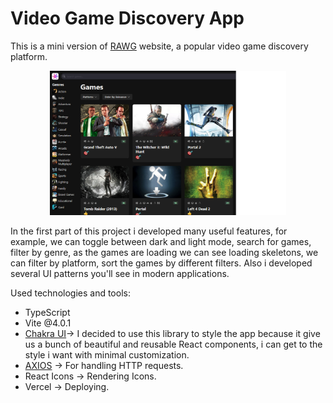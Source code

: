 <h1>Video Game Discovery App</h1>

This is a mini version of [RAWG](https://rawg.io/) website, a popular video game discovery platform.

<div align='center'>
<img src='./src/assets/game_hub_img.png' width=75% heigth=75%>
</div>

In the first part of this project i developed many useful features, for example, we can toggle between dark and light mode, search for games, filter by genre, as the games are loading we can see loading skeletons, we can filter by platform,
sort the games by different filters. Also i developed several UI patterns you'll see in modern applications.

Used technologies and tools:

- TypeScript
- Vite @4.0.1
- [Chakra UI](https://chakra-ui.com/)-> I decided to use this library to style the app because it give us a bunch of beautiful and reusable React components, i can get to the style i want with minimal customization.
- [AXIOS](https://axios-http.com/es/docs/intro) -> For handling HTTP requests.
- React Icons -> Rendering Icons.
- Vercel -> Deploying.
